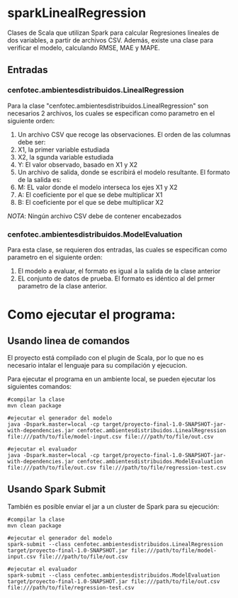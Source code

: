 # sparkLinealRegression

Clases de Scala que utilizan Spark para calcular Regresiones lineales de dos variables, a partir de archivos CSV. 
Además, existe una clase para verificar el modelo, calculando RMSE, MAE y MAPE. 

## Entradas

### cenfotec.ambientesdistribuidos.LinealRegression

Para la clase "cenfotec.ambientesdistribuidos.LinealRegression" son necesarios 2 archivos, los cuales se especifican como parametro en el siguiente orden: 
1. Un archivo CSV que recoge las observaciones. El orden de las columnas debe ser:
  1. X1, la primer variable estudiada
  2. X2, la sgunda variable estudiada
  3. Y: El valor observado, basado en X1 y X2
2. Un archivo de salida, donde se escribirá el modelo resultante. El formato de la salida es:
  1. M: EL valor donde el modelo interseca los ejes X1 y X2
  2. A: El coeficiente por el que se debe multiplicar X1
  3. B: El coeficiente por el que se debe multiplicar X2

_NOTA_: Ningún archivo CSV debe de contener encabezados

### cenfotec.ambientesdistribuidos.ModelEvaluation
Para esta clase, se requieren dos entradas, las cuales se especifican como parametro en el siguiente orden:
1. El modelo a evaluar, el formato es igual a la salida de la clase anterior
2. EL conjunto de datos de prueba. El formato es idéntico al del prmer parametro de la clase anterior.

# Como ejecutar el programa:
## Usando linea de comandos
El proyecto está compilado con el plugin de Scala, por lo que no es necesario intalar el lenguaje para su compilación y ejecucion.

Para ejecutar el programa en un ambiente local, se pueden ejecutar los siguientes comandos: 

```shell
#compilar la clase
mvn clean package

#ejecutar el generador del modelo
java -Dspark.master=local -cp target/proyecto-final-1.0-SNAPSHOT-jar-with-dependencies.jar cenfotec.ambientesdistribuidos.LinealRegression
file:///path/to/file/model-input.csv file:///path/to/file/out.csv

#ejecutar el evaluador
java -Dspark.master=local -cp target/proyecto-final-1.0-SNAPSHOT-jar-with-dependencies.jar cenfotec.ambientesdistribuidos.ModelEvaluation file:///path/to/file/out.csv file:///path/to/file/regression-test.csv
```

## Usando Spark Submit
También es posible enviar el jar a un cluster de Spark para su ejecución: 
```shell
#compilar la clase
mvn clean package

#ejecutar el generador del modelo
spark-submit --class cenfotec.ambientesdistribuidos.LinealRegression target/proyecto-final-1.0-SNAPSHOT.jar file:///path/to/file/model-input.csv file:///path/to/file/out.csv

#ejecutar el evaluador
spark-submit --class cenfotec.ambientesdistribuidos.ModelEvaluation  target/proyecto-final-1.0-SNAPSHOT.jar file:///path/to/file/out.csv file:///path/to/file/regression-test.csv
```